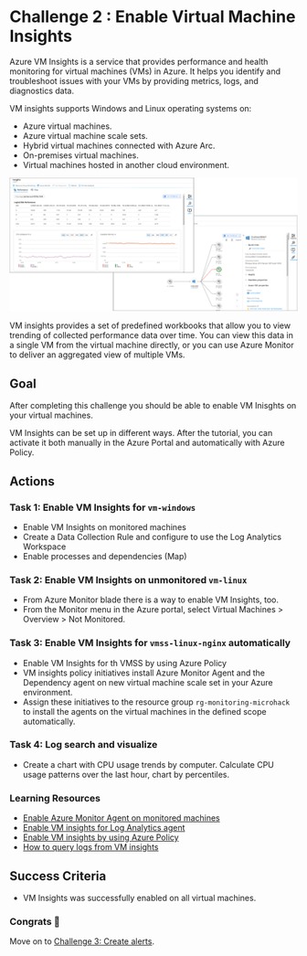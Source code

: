 # Challenge 2 : Enable Virtual Machine Insights

Azure VM Insights is a service that provides performance and health monitoring for virtual machines (VMs) in Azure. It helps you identify and troubleshoot issues with your VMs by providing metrics, logs, and diagnostics data.

VM insights supports Windows and Linux operating systems on:

- Azure virtual machines.
- Azure virtual machine scale sets.
- Hybrid virtual machines connected with Azure Arc.
- On-premises virtual machines.
- Virtual machines hosted in another cloud environment.

![VM Insights](./../img/vminsights-azmon-directvm.png)

VM insights provides a set of predefined workbooks that allow you to view trending of collected performance data over time. You can view this data in a single VM from the virtual machine directly, or you can use Azure Monitor to deliver an aggregated view of multiple VMs.

## Goal

After completing this challenge you should be able to enable VM Inisghts on your virtual machines.

VM Insights can be set up in different ways. After the tutorial, you can activate it both manually in the Azure Portal and automatically with Azure Policy.

## Actions

### Task 1: Enable VM Insights for `vm-windows`

- Enable VM Insights on monitored machines
- Create a Data Collection Rule and configure to use the Log Analytics Workspace
- Enable processes and dependencies (Map)

### Task 2: Enable VM Insights on unmonitored `vm-linux`

- From Azure Monitor blade there is a way to enable VM Insights, too.
- From the Monitor menu in the Azure portal, select Virtual Machines > Overview > Not Monitored.

### Task 3: Enable VM Insights for `vmss-linux-nginx` automatically

- Enable VM Insights for th VMSS by using Azure Policy
- VM insights policy initiatives install Azure Monitor Agent and the Dependency agent on new virtual machine scale set in your Azure environment.
- Assign these initiatives to the resource group `rg-monitoring-microhack` to install the agents on the virtual machines in the defined scope automatically.

### Task 4: Log search and visualize

- Create a chart with CPU usage trends by computer. Calculate CPU usage patterns over the last hour, chart by percentiles.

### Learning Resources

- [Enable Azure Monitor Agent on monitored machines](https://learn.microsoft.com/en-us/azure/azure-monitor/vm/vminsights-enable-portal#enable-azure-monitor-agent-on-monitored-machines)
- [Enable VM insights for Log Analytics agent](https://learn.microsoft.com/en-us/azure/azure-monitor/vm/vminsights-enable-portal#enable-vm-insights-for-log-analytics-agent)
- [Enable VM insights by using Azure Policy](https://learn.microsoft.com/en-us/azure/azure-monitor/vm/vminsights-enable-policy)
- [How to query logs from VM insights](https://learn.microsoft.com/en-us/azure/azure-monitor/vm/vminsights-log-query)

## Success Criteria

- VM Insights was successfully enabled on all virtual machines.

### Congrats :partying_face:

Move on to [Challenge 3: Create alerts](03_challenge.md).
  